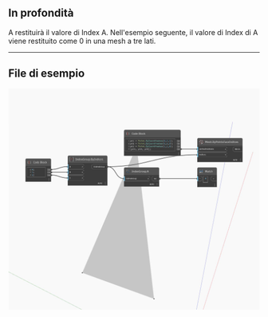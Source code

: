 ## In profondità
A restituirà il valore di Index A. Nell'esempio seguente, il valore di Index di A viene restituito come 0 in una mesh a tre lati.
___
## File di esempio

![A](./Autodesk.DesignScript.Geometry.IndexGroup.A_img.jpg)

